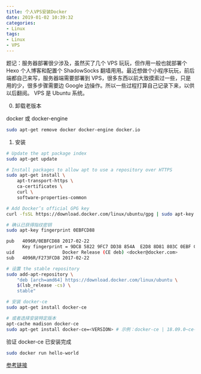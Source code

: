 ```yaml
---
title: 个人VPS安装Docker
date: 2019-01-02 10:39:32
categories: 
- Linux
tags:
- Linux
- VPS
---
```

题记：服务器部署很少涉及，虽然买了几个 VPS 玩玩，但作用一般也就部署个 Hexo 个人博客和配置个 ShadowSocks 翻墙用用。最近想做个小程序玩玩，前后端都自己来写，服务器端需要部署到 VPS，很多东西以前大致摸索过一些，只是用的少，很多步骤需要边 Google 边操作。所以一些过程打算自己记录下来，以供以后翻阅。
VPS 是 Ubuntu 系统。

0. 卸载老版本

docker 或 docker-engine

```bash
sudo apt-get remove docker docker-engine docker.io
```

<!-- more -->

1. 安装

```bash
# Update the apt package index
sudo apt-get update

# Install packages to allow apt to use a repository over HTTPS
sudo apt-get install \
    apt-transport-https \
    ca-certificates \
    curl \
    software-properties-common

# Add Docker’s official GPG key
curl -fsSL https://download.docker.com/linux/ubuntu/gpg | sudo apt-key add -

# 确认已获得指纹密钥
sudo apt-key fingerprint 0EBFCD88

pub   4096R/0EBFCD88 2017-02-22
      Key fingerprint = 9DC8 5822 9FC7 DD38 854A  E2D8 8D81 803C 0EBF CD88
uid                  Docker Release (CE deb) <docker@docker.com>
sub   4096R/F273FCD8 2017-02-22

# 设置 the stable repository
sudo add-apt-repository \
    "deb [arch=amd64] https://download.docker.com/linux/ubuntu \
    $(lsb_release -cs) \
    stable"

# 安装 docker-ce
sudo apt-get install docker-ce

# 或者选择安装特定版本
apt-cache madison docker-ce
sudo apt-get install docker-ce=<VERSION> # 示例：docker-ce | 18.09.0~ce-0~ubuntu
```

验证 docker-ce 已安装完成

```bash
sudo docker run hello-world
```

[参考链接](https://docs.docker.com/install/linux/docker-ce/ubuntu/)